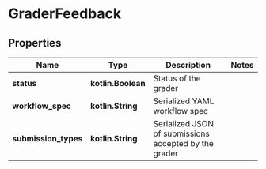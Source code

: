 
# GraderFeedback

## Properties
Name | Type | Description | Notes
------------ | ------------- | ------------- | -------------
**status** | **kotlin.Boolean** | Status of the grader | 
**workflow_spec** | **kotlin.String** | Serialized YAML workflow spec | 
**submission_types** | **kotlin.String** | Serialized JSON of submissions accepted by the grader | 



